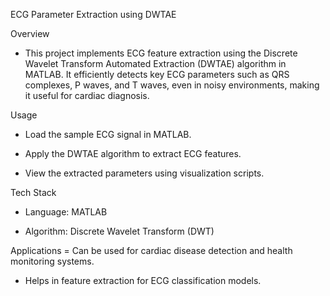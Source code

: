 ECG Parameter Extraction using DWTAE

Overview
- This project implements ECG feature extraction using the Discrete Wavelet Transform Automated Extraction (DWTAE) algorithm in MATLAB. It efficiently detects key ECG parameters such as QRS complexes, P waves, and T waves, even in noisy environments, making it useful for cardiac diagnosis.

Usage
- Load the sample ECG signal in MATLAB.

- Apply the DWTAE algorithm to extract ECG features.

- View the extracted parameters using visualization scripts.

Tech Stack
- Language: MATLAB

- Algorithm: Discrete Wavelet Transform (DWT)

Applications
= Can be used for cardiac disease detection and health monitoring systems.

- Helps in feature extraction for ECG classification models.
